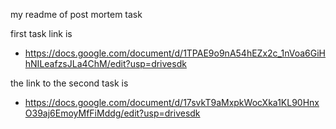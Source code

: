 my readme of post mortem task

first task link is
* https://docs.google.com/document/d/1TPAE9o9nA54hEZx2c_1nVoa6GiHhNILeafzsJLa4ChM/edit?usp=drivesdk

the link to the second task is
* https://docs.google.com/document/d/17svkT9aMxpkWocXka1KL90HnxO39aj6EmoyMfFiMddg/edit?usp=drivesdk 
